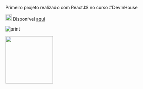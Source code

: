 Primeiro projeto realizado com ReactJS no curso #DevInHouse

<img width="20px" heigth="20px" src="https://miro.medium.com/max/500/0*TwqQJI0YFBZEzjcV.png"></img> Disponível <a href="https://pokedex-react-devinhouse.netlify.app/" target="_blank" rel="noopener">aqui</a>


![print](https://user-images.githubusercontent.com/65000871/139600795-624c7a24-8d6d-45e6-9e70-1b8cdad2ad8b.png)

<div>
  <img width="150px" heigth="150px" src="https://user-images.githubusercontent.com/65000871/139601026-cd935ec7-ca42-4037-801e-2ffa0de4bbea.png"></img>
 </div>



